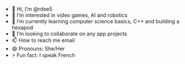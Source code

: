 - 👋 Hi, I’m @rdee5
- 👀 I’m interested in video games, AI and robotics
- 🌱 I’m currently learning computer science basics, C++ and building a hexapod
- 💞️ I’m looking to collaborate on any app projects
- 📫 How to reach me email
- 😄 Pronouns: She/Her
- ⚡ Fun fact: I speak French

<!---
rdee5/rdee5 is a ✨ special ✨ repository because its `README.md` (this file) appears on your GitHub profile.
You can click the Preview link to take a look at your changes.
--->
